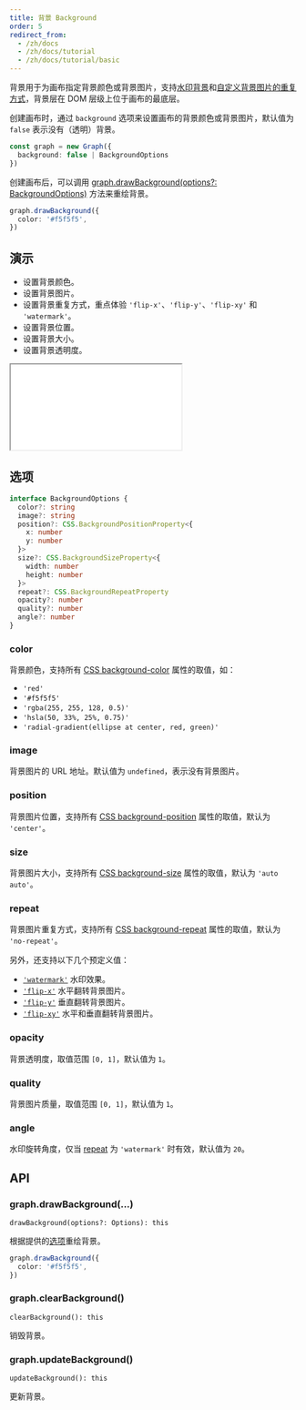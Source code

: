 ```yaml
---
title: 背景 Background
order: 5
redirect_from:
  - /zh/docs
  - /zh/docs/tutorial
  - /zh/docs/tutorial/basic
---
```


背景用于为画布指定背景颜色或背景图片，支持[水印背景](#repeat)和[自定义背景图片的重复方式](/en/docs/api/registry/background#registry)，背景层在 DOM 层级上位于画布的最底层。

创建画布时，通过 `background` 选项来设置画布的背景颜色或背景图片，默认值为 `false` 表示没有（透明）背景。

```ts
const graph = new Graph({
  background: false | BackgroundOptions
})
```

创建画布后，可以调用 [graph.drawBackground(options?: BackgroundOptions)](#graphdrawbackgroundoptions-backgroundoptions) 方法来重绘背景。

```ts
graph.drawBackground({
  color: '#f5f5f5',
})
```

## 演示

- 设置背景颜色。
- 设置背景图片。
- 设置背景重复方式，重点体验 `'flip-x'`、`'flip-y'`、`'flip-xy'` 和 `'watermark'`。
- 设置背景位置。
- 设置背景大小。
- 设置背景透明度。

<iframe src="/demos/tutorial/basic/background/playground"></iframe>

## 选项

```ts
interface BackgroundOptions {
  color?: string
  image?: string
  position?: CSS.BackgroundPositionProperty<{
    x: number
    y: number
  }>
  size?: CSS.BackgroundSizeProperty<{
    width: number
    height: number
  }>
  repeat?: CSS.BackgroundRepeatProperty
  opacity?: number
  quality?: number
  angle?: number
}
```

### color

背景颜色，支持所有 [CSS background-color](https://developer.mozilla.org/en-US/docs/Web/CSS/background-color) 属性的取值，如：
  - `'red'`
  - `'#f5f5f5'`
  - `'rgba(255, 255, 128, 0.5)'`
  - `'hsla(50, 33%, 25%, 0.75)'`
  - `'radial-gradient(ellipse at center, red, green)'`

### image 

背景图片的 URL 地址。默认值为 `undefined`，表示没有背景图片。

### position 

背景图片位置，支持所有 [CSS background-position](https://developer.mozilla.org/en-US/docs/Web/CSS/background-position) 属性的取值，默认为 `'center'`。

### size 

背景图片大小，支持所有 [CSS background-size](https://developer.mozilla.org/en-US/docs/Web/CSS/background-size) 属性的取值，默认为 `'auto auto'`。

### repeat 

背景图片重复方式，支持所有 [CSS background-repeat](https://developer.mozilla.org/en-US/docs/Web/CSS/background-repeat) 属性的取值，默认为 `'no-repeat'`。

另外，还支持以下几个预定义值：

- [`'watermark'`](/en/docs/api/registry/background#watermark) 水印效果。
- [`'flip-x'`](/en/docs/api/registry/background#flip-x) 水平翻转背景图片。
- [`'flip-y'`](/en/docs/api/registry/background#flip-y) 垂直翻转背景图片。
- [`'flip-xy'`](/en/docs/api/registry/background#flip-xy) 水平和垂直翻转背景图片。

### opacity 

背景透明度，取值范围 `[0, 1]`，默认值为 `1`。

### quality 

背景图片质量，取值范围 `[0, 1]`，默认值为 `1`。

### angle

水印旋转角度，仅当 [repeat](#repeat) 为 `'watermark'` 时有效，默认值为 `20`。

## API

### graph.drawBackground(...)

```sign
drawBackground(options?: Options): this
```

根据提供的[选项](#选项-backgroundoptions)重绘背景。

```ts
graph.drawBackground({
  color: '#f5f5f5',
})
```

### graph.clearBackground()

```sign
clearBackground(): this
```

销毁背景。

### graph.updateBackground()

```sign
updateBackground(): this
```

更新背景。

